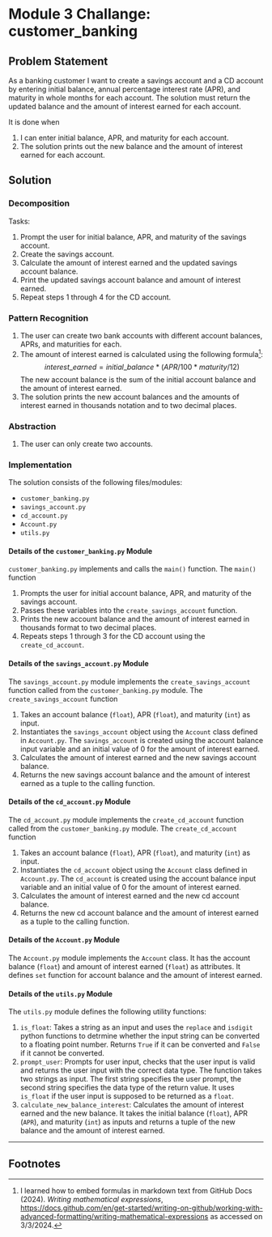 # Module 3 Challange: customer_banking
## Problem Statement

As a banking customer I want to create a savings account and a CD account by entering initial balance, annual percentage interest rate (APR), and maturity in whole months for each account. The solution must return the updated balance and the amount of interest earned for each account.

It is done when
1. I can enter initial balance, APR, and maturity for each account.
2. The solution prints out the new balance and the amount of interest earned for each account.

## Solution
### Decomposition

Tasks:
1. Prompt the user for initial balance, APR, and maturity of the savings account.
2. Create the savings account.
3. Calculate the amount of interest earned and the updated savings account balance.
4. Print the updated savings account balance and amount of interest earned.
5. Repeat steps 1 through 4 for the CD account.

### Pattern Recognition
1. The user can create two bank accounts with different account balances, APRs, and maturities for each.
2. The amount of interest earned is calculated using the following formula[^1]:
   $$
   interest\_earned = initial\_balance * (APR/100 * maturity/12)
   $$
   The new account balance is the sum of the initial account balance and the amount of interest earned.
3. The solution prints the new account balances and the amounts of interest earned in thousands notation and to two decimal places.

### Abstraction

1. The user can only create two accounts.

### Implementation
The solution consists of the following files/modules:
* `customer_banking.py`
* `savings_account.py`
* `cd_account.py`
* `Account.py`
* `utils.py`

#### Details of the `customer_banking.py` Module
`customer_banking.py` implements and calls the `main()` function.
The `main()` function 
1. Prompts the user for initial account balance, APR, and maturity of the savings account.
2. Passes these variables into the `create_savings_account` function. 
3. Prints the new account balance and the amount of interest earned in thousands format to two decimal places.
4. Repeats steps 1 through 3 for the CD account using the `create_cd_account`.

#### Details of the `savings_account.py` Module
The `savings_account.py` module implements the `create_savings_account` function called from the `customer_banking.py` module.
The `create_savings_account` function
1. Takes an account balance (`float`), APR (`float`), and maturity (`int`) as input.
2. Instantiates the `savings_account` object using the `Account` class defined in `Account.py`. The `savings_account` is created using the account balance input variable and an initial value of 0 for the amount of interest earned.
3. Calculates the amount of interest earned and the new savings account balance.
4. Returns the new savings account balance and the amount of interest earned as a tuple to the calling function.

#### Details of the `cd_account.py` Module
The `cd_account.py` module implements the `create_cd_account` function called from the `customer_banking.py` module.
The `create_cd_account` function
1. Takes an account balance (`float`), APR (`float`), and maturity (`int`) as input.
2. Instantiates the `cd_account` object using the `Account` class defined in `Account.py`. The `cd_account` is created using the account balance input variable and an initial value of 0 for the amount of interest earned.
3. Calculates the amount of interest earned and the new cd account balance.
4. Returns the new cd account balance and the amount of interest earned as a tuple to the calling function.

#### Details of the `Account.py` Module
The `Account.py` module implements the `Account` class. It has the account balance (`float`) and amount of interest earned (`float`) as attributes. It defines `set` function for account balance and the amount of interest earned.

#### Details of the `utils.py` Module
The `utils.py` module defines the following utility functions:
1. `is_float`:
   Takes a string as an input and uses the `replace` and `isdigit` python functions to detrmine whether the input string can be converted to a floating point number. Returns `True` if it can be converted and `False` if it cannot be converted.
2. `prompt_user`:
   Prompts for user input, checks that the user input is valid and returns the user input with the correct data type.
   The function takes two strings as input. The first string specifies the user prompt, the second string specifies the data type of the return value.
   It uses `is_float` if the user input is supposed to be returned as a `float`.
3. `calculate_new_balance_interest`:
    Calculates the amount of interest earned and the new balance.
    It takes the initial balance (`float`), APR (`APR`), and maturity (`int`) as inputs and returns a tuple of the new balance and the amount of interest earned.

---

## Footnotes
[^1]: I learned how to embed formulas in markdown text from GitHub Docs (2024). *Writing mathematical expressions*, https://docs.github.com/en/get-started/writing-on-github/working-with-advanced-formatting/writing-mathematical-expressions as accessed on 3/3/2024.
